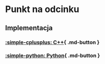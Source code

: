 # Punkt na odcinku

## Implementacja

### [:simple-cplusplus: C++](../../programming/c++/algorithms/2d-geometry/point-on-segment.md){ .md-button }

### [:simple-python: Python](../../programming/python/algorithms/2d-geometry/point-on-segment.md){ .md-button }
